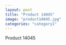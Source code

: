 ```yaml
---
layout: post
title: "Product 14045"
image: "product14045.jpg"
categories: "category1"
---
```

Product 14045
